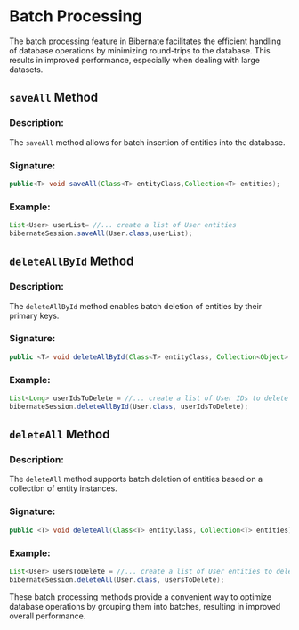 # Batch Processing

The batch processing feature in Bibernate facilitates the efficient handling of database operations by minimizing
round-trips to the database. This results in improved performance, especially when dealing with large datasets.

## `saveAll` Method

### Description:

The `saveAll` method allows for batch insertion of entities into the database.

### Signature:

```java
public<T> void saveAll(Class<T> entityClass,Collection<T> entities);
```

### Example:
```java
List<User> userList= //... create a list of User entities
bibernateSession.saveAll(User.class,userList);
```

## `deleteAllById` Method

### Description:

The `deleteAllById` method enables batch deletion of entities by their primary keys.

### Signature:

```java
public <T> void deleteAllById(Class<T> entityClass, Collection<Object> primaryKeys);
```

### Example:
```java
List<Long> userIdsToDelete = //... create a list of User IDs to delete
bibernateSession.deleteAllById(User.class, userIdsToDelete);
```

## `deleteAll` Method

### Description:

The `deleteAll` method supports batch deletion of entities based on a collection of entity instances.

### Signature:

```java
public <T> void deleteAll(Class<T> entityClass, Collection<T> entities);
```

### Example:
```java
List<User> usersToDelete = //... create a list of User entities to delete
bibernateSession.deleteAll(User.class, usersToDelete);
```

These batch processing methods provide a convenient way to optimize database operations by grouping them into batches,
resulting in improved overall performance.